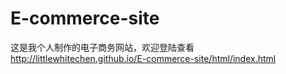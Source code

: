 # E-commerce-site
这是我个人制作的电子商务网站，欢迎登陆查看  http://littlewhitechen.github.io/E-commerce-site/html/index.html
